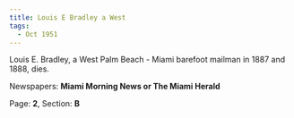```yaml
---  
title: Louis E Bradley a West  
tags:  
  - Oct 1951  
---  
```

  
Louis E. Bradley, a West Palm Beach - Miami barefoot mailman in 1887 and 1888, dies.  
  
Newspapers: **Miami Morning News or The Miami Herald**  
  
Page: **2**, Section: **B** 
